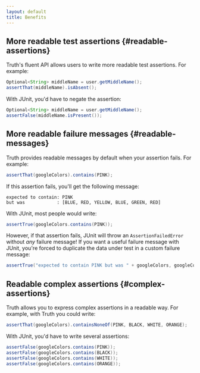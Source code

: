 ```yaml
---
layout: default
title: Benefits
---
```


## More readable test assertions {#readable-assertions}

Truth's fluent API allows users to write more readable test assertions. For
example:

```java
Optional<String> middleName = user.getMiddleName();
assertThat(middleName).isAbsent();
```

With JUnit, you'd have to negate the assertion:

```java
Optional<String> middleName = user.getMiddleName();
assertFalse(middleName.isPresent());
```

## More readable failure messages {#readable-messages}

Truth provides readable messages by default when your assertion fails. For
example:

```java
assertThat(googleColors).contains(PINK);
```

If this assertion fails, you'll get the following message:

```
expected to contain: PINK
but was            : [BLUE, RED, YELLOW, BLUE, GREEN, RED]
```

With JUnit, most people would write:

```java
assertTrue(googleColors.contains(PINK));
```

However, if that assertion fails, JUnit will throw an `AssertionFailedError`
without *any* failure message! If you want a useful failure message with JUnit,
you're forced to duplicate the data under test in a custom failure message:

```java
assertTrue("expected to contain PINK but was " + googleColors, googleColors.contains(PINK));
```

## Readable complex assertions {#complex-assertions}

Truth allows you to express complex assertions in a readable way. For example,
with Truth you could write:

```java
assertThat(googleColors).containsNoneOf(PINK, BLACK, WHITE, ORANGE);
```

With JUnit, you'd have to write several assertions:

```java
assertFalse(googleColors.contains(PINK));
assertFalse(googleColors.contains(BLACK));
assertFalse(googleColors.contains(WHITE));
assertFalse(googleColors.contains(ORANGE));
```
